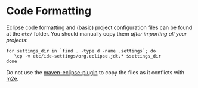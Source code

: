 # Code Formatting

Eclipse code formatting and (basic) project configuration files can be found at the `etc/` folder. You should manually 
copy them _after importing all your projects_:

    for settings_dir in `find . -type d -name .settings`; do
       \cp -v etc/ide-settings/org.eclipse.jdt.* $settings_dir
    done

Do not use the [maven-eclipse-plugin](https://maven.apache.org/plugins/maven-eclipse-plugin/) to copy the files as it 
conflicts with [m2e](http://eclipse.org/m2e/).